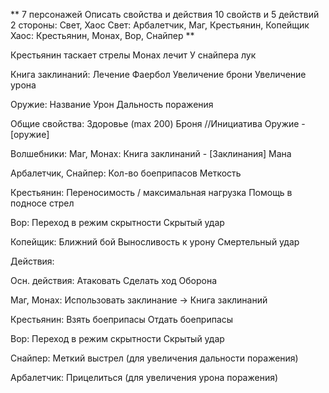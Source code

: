 **
7 персонажей
Описать свойства и действия
10 свойств и 5 действий
2 стороны: Свет, Хаос
Свет: Арбалетчик, Маг, Крестьянин, Копейщик
Хаос: Крестьянин, Монах, Вор, Снайпер
**

Крестьянин таскает стрелы
Монах лечит
У снайпера лук

Книга заклинаний:
Лечение
Фаербол
Увеличение брони
Увеличение урона

Оружие:
Название
Урон
Дальность поражения

Общие свойства:
Здоровье (max 200)
Броня
//Инициатива
Оружие - [оружие]

Волшебники:
Маг, Монах:
Книга заклинаний - [Заклинания]
Мана

Арбалетчик, Снайпер:
Кол-во боеприпасов
Меткость

Крестьянин:
Переносимость / максимальная нагрузка
Помощь в подносе стрел

Вор:
Переход в режим скрытности
Скрытый удар

Копейщик:
Ближний бой
Выносливость к урону
Смертельный удар

Действия:

Осн. действия:
Атаковать
Сделать ход
Оборона

Маг, Монах:
Использовать заклинание -> Книга заклинаний

Крестьянин:
Взять боеприпасы
Отдать боеприпасы

Вор:
Переход в режим скрытности
Скрытый удар

Снайпер:
Меткий выстрел (для увеличения дальности поражения)

Арбалетчик:
Прицелиться (для увеличения урона поражения)

